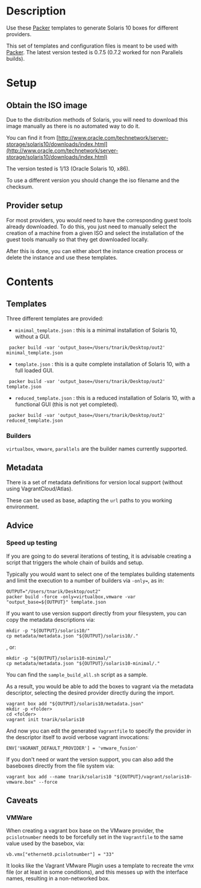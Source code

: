 # Description

Use these [Packer](https://packer.io/) templates to generate Solaris 10 boxes for different providers.

This set of templates and configuration files is meant to be used with [Packer](https://packer.io/). The latest version tested is 0.7.5 (0.7.2 worked for non Parallels builds).

# Setup

## Obtain the ISO image

Due to the distribution methods of Solaris, you will need to download this image manually as there is no automated way to do it.

You can find it from [http://www.oracle.com/technetwork/server-storage/solaris10/downloads/index.html](http://www.oracle.com/technetwork/server-storage/solaris10/downloads/index.html)

The version tested is 1/13 (Oracle Solaris 10, x86).

To use a different version you should change the iso filename and the checksum.

## Provider setup

For most providers, you would need to have the corresponding guest tools already downloaded. To do this, you just need to manually select the creation of a machine from a given ISO and select the installation of the guest tools manually so that they get downloaded locally.

After this is done, you can either abort the instance creation process or delete the instance and use these templates.


# Contents

## Templates

Three different templates are provided:

* `minimal_template.json` : this is a minimal installation of Solaris 10, without a GUI.

```
 packer build -var 'output_base=/Users/tnarik/Desktop/out2' minimal_template.json
```

* `template.json` : this is a quite complete installation of Solaris 10, with a full loaded GUI.

```
 packer build -var 'output_base=/Users/tnarik/Desktop/out2' template.json
```

* `reduced_template.json` : this is a reduced installation of Solaris 10, with a functional GUI (this is not yet completed).

```
 packer build -var 'output_base=/Users/tnarik/Desktop/out2' reduced_template.json
```

### Builders

`virtualbox`, `vmware`, `parallels` are the builder names currently supported.


## Metadata

There is a set of metadata definitions for version local support (without using VagrantCloud/Atlas).

These can be used as base, adapting the `url` paths to you working environment.


## Advice

### Speed up testing

If you are going to do several iterations of testing, it is advisable creating a script that triggers the whole chain of builds and setup.

Typically you would want to select one of the templates building statements and limit the execution to a number of builders via `-only=`, as in:

```
OUTPUT="/Users/tnarik/Desktop/out2"
packer build -force -only=virtualbox,vmware -var "output_base=${OUTPUT}" template.json
```

If you want to use version support directly from your filesystem, you can copy the metadata descriptions via: 

```
mkdir -p "${OUTPUT}/solaris10/"
cp metadata/metadata.json "${OUTPUT}/solaris10/."
```

, or:

```
mkdir -p "${OUTPUT}/solaris10-minimal/"
cp metadata/metadata.json "${OUTPUT}/solaris10-minimal/."
```

You can find the `sample_build_all.sh` script as a sample.


As a result, you would be able to add the boxes to vagrant via the metadata descriptor, selecting the desired provider directly during the import.

```
vagrant box add "${OUTPUT}/solaris10/metadata.json"
mkdir -p <folder>
cd <folder>
vagrant init tnarik/solaris10
```

And now you can edit the generated `Vagrantfile` to specify the provider in the descriptor itself to avoid verbose vagrant invocations:

```
ENV['VAGRANT_DEFAULT_PROVIDER'] = 'vmware_fusion'
```

If you don't need or want the version support, you can also add the baseboxes directly from the file system via:

```
vagrant box add --name tnarik/solaris10 "${OUTPUT}/vagrant/solaris10-vmware.box" --force
```


## Caveats
### VMWare

When creating a vagrant box base on the VMware provider, the `pcislotnumber` needs to be forcefully set in the `Vagrantfile` to the same value used by the basebox, via:

```
vb.vmx["ethernet0.pcislotnumber"] = "33"
```

It looks like the Vagrant VMware Plugin uses a template to recreate the vmx file (or at least in some conditions), and this messes up with the interface names, resulting in a non-networked box.  